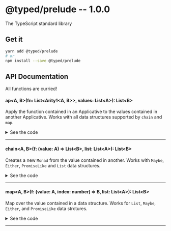# @typed/prelude -- 1.0.0

The TypeScript standard library

## Get it
```sh
yarn add @typed/prelude
# or
npm install --save @typed/prelude
```

## API Documentation

All functions are curried!

#### ap\<A, B\>(fn: List\<Arity1\<A, B\>\>, values: List\<A\>): List\<B\>

<p>

Apply the function contained in an Applicative to the values contained
in another Applicative. Works with all data structures supported by `chain` and 
`map`.

</p>


<details>
<summary>See the code</summary>

```typescript

export const ap: Ap = curry2(__ap)

function __ap<A, B>(fn: List<Arity1<A, B>>, value: List<A>): List<B> {
  return chain(f => map(f, value), fn)
}

export type Ap = {
  <A, B>(fn: List<Arity1<A, B>>, list: List<A>): List<B>
  <A, B>(fn: Maybe<Arity1<A, B>>, maybe: Maybe<A>): Maybe<B>
  <A, B>(fn: PromiseLike<Arity1<A, B>>, promise: PromiseLike<A>): Promise<B>
  <A, B, C>(fn: Either<A, Arity1<B, C>>, either: Either<A, B>): Either<A, C>

  <A, B>(fn: List<Arity1<A, B>>): (list: List<A>) => List<B>
  <A, B>(fn: Maybe<Arity1<A, B>>): (maybe: Maybe<A>) => Maybe<B>
  <A, B>(fn: PromiseLike<Arity1<A, B>>): (promise: PromiseLike<A>) => Promise<B>
  <A, B, C>(fn: Either<A, Arity1<B, C>>): (either: Either<A, B>) => Either<A, C>
}

```

</details>
<hr />


#### chain\<A, B\>(f: (value: A) =\> List\<B\>, list: List\<A\>): List\<B\>

<p>

Creates a new `Monad` from the value contained in another.
Works with `Maybe`, `Either`, `PromiseLike` and `List` data 
structures.

</p>


<details>
<summary>See the code</summary>

```typescript

export const chain: Chain = curry2<any, any, any>(function(f: (value: any) => any, list: any): any {
  if (isJust(list) || isNothing(list)) return maybeChain(f, list)
  if (isLeft(list) || isRight(list)) return eitherChain(f, list)
  if (isPromiseLike(list)) return Promise.resolve(list.then(f))

  return listChain(f, list)
})

export type Chain = {
  <A, B>(f: (value: A, index: number) => List<B>, list: List<A>): List<B>

  <A, B>(f: (value: A) => Maybe<B>, maybe: Maybe<A>): Maybe<B>
  <A, B>(f: (value: A) => PromiseLike<B>, promise: PromiseLike<A>): Promise<B>
  <A, B, C>(f: (value: B) => Either<A, C>, either: Either<A, B>): Either<A, C>

  <A, B>(f: (value: A, index: number) => List<B>): (list: List<A>) => List<B>
  <A, B>(f: (value: A) => Maybe<B>): (maybe: Maybe<A>) => Maybe<B>
  <A, B>(f: (value: A) => PromiseLike<B>): (promise: PromiseLike<A>) => Promise<B>
  <A, B, C>(f: (value: A) => Either<A, C>): (either: Either<A, B>) => Either<A, C>
}

```

</details>
<hr />


#### map\<A, B\>(f: (value: A, index: number) =\> B, list: List\<A\>): List\<B\>

<p>

Map over the value contained in a data structure.
Works for `List`, `Maybe`, `Either`, and `PromiseLike` data strctures.

</p>


<details>
<summary>See the code</summary>

```typescript

export const map: Map = curry2<any, any, any>(function map(f: (value: any) => any, list: any): any {
  if (isJust(list) || isNothing(list)) return maybeMap(f, list)
  if (isLeft(list) || isRight(list)) return eitherMap(f, list)
  if (isPromiseLike(list)) return Promise.resolve(list.then(f))

  return listMap(f, list)
})

export type Map = {
  <A, B>(f: (value: A, index: number) => B, list: List<A>): List<B>
  <A, B>(f: (value: A) => B, maybe: Maybe<A>): Maybe<B>
  <A, B>(f: (value: A) => B, promise: PromiseLike<A>): Promise<B>
  <A, B, C>(f: (value: B) => C, either: Either<A, B>): Either<A, C>

  <A, B>(f: (value: A, index: number) => B): MapArity1<A, B>
}

export type MapArity1<A, B> = {
  (list: List<A>): List<B>
  (maybe: Maybe<A>): Maybe<B>
  (promise: Promise<A>): Promise<B>
  <C>(either: Either<C, A>): Either<C, B>
}

```

</details>
<hr />
